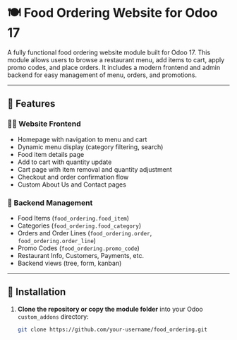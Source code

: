 # 🍽️ Food Ordering Website for Odoo 17

A fully functional food ordering website module built for Odoo 17. This module allows users to browse a restaurant menu, add items to cart, apply promo codes, and place orders. It includes a modern frontend and admin backend for easy management of menu, orders, and promotions.

---

## 🚀 Features

### 👨‍🍳 Website Frontend
- Homepage with navigation to menu and cart
- Dynamic menu display (category filtering, search)
- Food item details page
- Add to cart with quantity update
- Cart page with item removal and quantity adjustment
- Checkout and order confirmation flow
- Custom About Us and Contact pages

### 🧾 Backend Management
- Food Items (`food_ordering.food_item`)
- Categories (`food_ordering.food_category`)
- Orders and Order Lines (`food_ordering.order`, `food_ordering.order_line`)
- Promo Codes (`food_ordering.promo_code`)
- Restaurant Info, Customers, Payments, etc.
- Backend views (tree, form, kanban)

---

## 🔧 Installation

1. **Clone the repository or copy the module folder** into your Odoo `custom_addons` directory:

   ```bash
   git clone https://github.com/your-username/food_ordering.git

